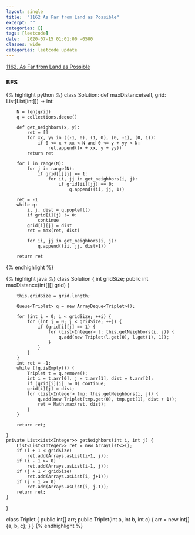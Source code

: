 ```yaml
---
layout: single
title:  "1162 As Far from Land as Possible"
excerpt: ""
categories: []
tags: [leetcode]
date:   2020-07-15 01:01:00 -0500
classes: wide
categories: leetcode update
---
```


[1162. As Far from Land as Possible](https://leetcode.com/problems/as-far-from-land-as-possible/)

### BFS


{% highlight python %}
class Solution:
    def maxDistance(self, grid: List[List[int]]) -> int:
        
        N = len(grid)
        q = collections.deque()
        
        def get_neighbors(x, y):
            ret = []
            for xx, yy in ((-1, 0), (1, 0), (0, -1), (0, 1)):
                if 0 <= x + xx < N and 0 <= y + yy < N:
                    ret.append((x + xx, y + yy))
            return ret
            
        for i in range(N):
            for j in range(N):
                if grid[i][j] == 1:
                    for ii, jj in get_neighbors(i, j):
                        if grid[ii][jj] == 0:
                            q.append((ii, jj, 1))
        
        ret = -1        
        while q:
            i, j, dist = q.popleft()
            if grid[i][j] != 0:
                continue
            grid[i][j] = dist
            ret = max(ret, dist)
            
            for ii, jj in get_neighbors(i, j):
                q.append((ii, jj, dist+1))
                
        return ret
            
{% endhighlight %}


{% highlight java %}
class Solution {
    int gridSize;
    public int maxDistance(int[][] grid) {
        
        this.gridSize = grid.length;
        
        Queue<Triplet> q = new ArrayDeque<Triplet>();
            
        for (int i = 0; i < gridSize; ++i) {
            for (int j = 0; j < gridSize; ++j) {
                if (grid[i][j] == 1) {
                    for (List<Integer> l: this.getNeighbors(i, j)) {
                        q.add(new Triplet(l.get(0), l.get(1), 1));
                    }
                }
            }
        }
        int ret = -1;
        while (!q.isEmpty()) {
            Triplet t = q.remove();
            int i = t.arr[0], j = t.arr[1], dist = t.arr[2];
            if (grid[i][j] != 0) continue;
            grid[i][j] = dist;
            for (List<Integer> tmp: this.getNeighbors(i, j)) {
                q.add(new Triplet(tmp.get(0), tmp.get(1), dist + 1));
                ret = Math.max(ret, dist);
            }
        }
        
        return ret;
        
    }
    private List<List<Integer>> getNeighbors(int i, int j) {
        List<List<Integer>> ret = new ArrayList<>();
        if (i + 1 < gridSize)
            ret.add(Arrays.asList(i+1, j));
        if (i - 1 >= 0)
            ret.add(Arrays.asList(i-1, j));
        if (j + 1 < gridSize)
            ret.add(Arrays.asList(i, j+1));
        if (j - 1 >= 0)
            ret.add(Arrays.asList(i, j-1));
        return ret;
    }
}

class Triplet {
    public int[] arr;
    public Triplet(int a, int b, int c) {
        arr = new int[]{a, b, c};
    }
}
{% endhighlight %}
